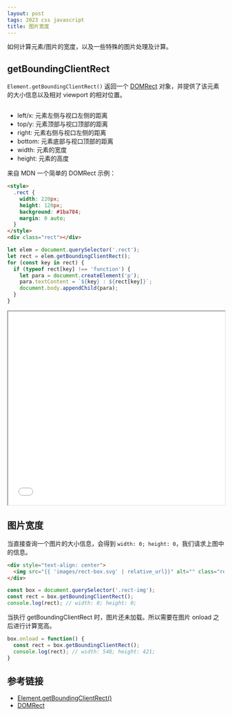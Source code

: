 ```yaml
---
layout: post
tags: 2023 css javascript
title: 图片宽度
---
```


如何计算元素/图片的宽度，以及一些特殊的图片处理及计算。

## getBoundingClientRect

`Element.getBoundingClientRect()` 返回一个 [DOMRect](https://developer.mozilla.org/en-US/docs/Web/API/DOMRect) 对象，并提供了该元素的大小信息以及相对 viewport 的相对位置。

<div style="text-align: center">
  <img src="{{ 'images/rect-box.svg' | relative_url}}" alt="" class="rect-img">
</div>

- left/x: 元素左侧与视口左侧的距离
- top/y: 元素顶部与视口顶部的距离
- right: 元素右侧与视口左侧的距离
- bottom: 元素底部与视口顶部的距离
- width: 元素的宽度
- height: 元素的高度

来自 MDN 一个简单的 DOMRect 示例：

```html
<style>
  .rect {
    width: 220px;
    height: 120px;
    background: #1ba784;
    margin: 0 auto;
  }
</style>
<div class="rect"></div>
```

```js
let elem = document.querySelector('.rect');
let rect = elem.getBoundingClientRect();
for (const key in rect) {
  if (typeof rect[key] !== 'function') {
    let para = document.createElement('p');
    para.textContent = `${key} : ${rect[key]}`;
    document.body.appendChild(para);
  }
}
```

<iframe src="{{ site.embed }}/rect_basic.html" width="100%" height="450px"></iframe>

## 图片宽度

当直接查询一个图片的大小信息，会得到 `width: 0; height: 0`，我们请求上图中的信息。

```html
<div style="text-align: center">
  <img src="{{ 'images/rect-box.svg' | relative_url}}" alt="" class="rect-img" />
</div>
```

```js
const box = document.querySelector('.rect-img');
const rect = box.getBoundingClientRect();
console.log(rect); // width: 0; height: 0;
```

<script>
const box = document.querySelector('.rect-img');
const rect = box.getBoundingClientRect();
console.log(rect); // width: 0; height: 0;
</script>

当执行 getBoundingClientRect 时，图片还未加载。所以需要在图片 onload 之后进行计算宽高。

```js
box.onload = function() {
  const rect = box.getBoundingClientRect();
  console.log(rect); // width: 548; height: 421;
}
```

<script>
box.onload = function() {
  const rect = box.getBoundingClientRect();
  console.log(rect); // width: 548; height: 421;
}
</script>

## 参考链接

- [Element.getBoundingClientRect()](https://developer.mozilla.org/en-US/docs/Web/API/Element/getBoundingClientRect)
- [DOMRect](https://developer.mozilla.org/en-US/docs/Web/API/DOMRect)
